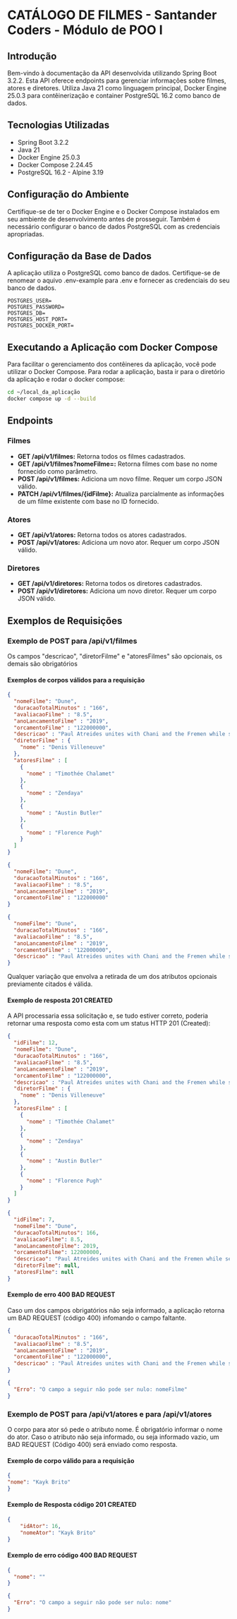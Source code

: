 # CATÁLOGO DE FILMES - Santander Coders - Módulo de POO I

## Introdução

Bem-vindo à documentação da API desenvolvida utilizando Spring Boot 3.2.2. Esta API oferece endpoints para gerenciar informações sobre filmes, atores e diretores. Utiliza Java 21 como linguagem principal, Docker Engine 25.0.3 para contêinerização e container PostgreSQL 16.2 como banco de dados.

## Tecnologias Utilizadas

- Spring Boot 3.2.2
- Java 21
- Docker Engine 25.0.3
- Docker Compose 2.24.45
- PostgreSQL 16.2 - Alpine 3.19

## Configuração do Ambiente

Certifique-se de ter o Docker Engine e o Docker Compose instalados em seu ambiente de desenvolvimento antes de prosseguir. Também é necessário configurar o banco de dados PostgreSQL com as credenciais apropriadas.

## Configuração da Base de Dados

A aplicação utiliza o PostgreSQL como banco de dados. Certifique-se de renomear o aquivo .env-example para .env e fornecer as credenciais do seu banco de dados.

```
POSTGRES_USER=
POSTGRES_PASSWORD=
POSTGRES_DB=
POSTGRES_HOST_PORT=
POSTGRES_DOCKER_PORT=
```
## Executando a Aplicação com Docker Compose

Para facilitar o gerenciamento dos contêineres da aplicação, você pode utilizar o Docker Compose. Para rodar a aplicação, basta ir para o diretório da aplicação e rodar o docker compose:

```bash
cd ~/local_da_aplicação
docker compose up -d --build
```
## Endpoints

### Filmes

- **GET /api/v1/filmes:** Retorna todos os filmes cadastrados.
- **GET /api/v1/filmes?nomeFilme=:** Retorna filmes com base no nome fornecido como parâmetro.
- **POST /api/v1/filmes:** Adiciona um novo filme. Requer um corpo JSON válido.
- **PATCH /api/v1/filmes/{idFilme}:** Atualiza parcialmente as informações de um filme existente com base no ID fornecido.

### Atores

- **GET /api/v1/atores:** Retorna todos os atores cadastrados.
- **POST /api/v1/atores:** Adiciona um novo ator. Requer um corpo JSON válido.

### Diretores

- **GET /api/v1/diretores:** Retorna todos os diretores cadastrados.
- **POST /api/v1/diretores:** Adiciona um novo diretor. Requer um corpo JSON válido.

## Exemplos de Requisições

### Exemplo de POST para /api/v1/filmes

Os campos "descricao", "diretorFilme" e "atoresFilmes" são opcionais, os demais são obrigatórios

#### Exemplos de corpos válidos para a requisição

```json
{
  "nomeFilme": "Dune",
  "duracaoTotalMinutos" : "166",
  "avaliacaoFilme" : "8.5",
  "anoLancamentoFilme" : "2019",
  "orcamentoFilme" : "122000000",
  "descricao" : "Paul Atreides unites with Chani and the Fremen while seeking revenge against the conspirators who destroyed his family. Facing a choice between the love of his life and the fate of the universe, he must prevent a terrible future only he can foresee.",
  "diretorFilme" : {
    "nome" : "Denis Villeneuve"
  },
  "atoresFilme" : [
    {
      "nome" : "Timothée Chalamet"
    },
    {
      "nome" : "Zendaya"
    },
    {
      "nome" : "Austin Butler"
    },
    {
      "nome" : "Florence Pugh"
    }
  ]
}
```
```json
{
  "nomeFilme": "Dune",
  "duracaoTotalMinutos" : "166",
  "avaliacaoFilme" : "8.5",
  "anoLancamentoFilme" : "2019",
  "orcamentoFilme" : "122000000"
}
```
```json
{
  "nomeFilme": "Dune",
  "duracaoTotalMinutos" : "166",
  "avaliacaoFilme" : "8.5",
  "anoLancamentoFilme" : "2019",
  "orcamentoFilme" : "122000000",
  "descricao" : "Paul Atreides unites with Chani and the Fremen while seeking revenge against the conspirators who destroyed his family. Facing a choice between the love of his life and the fate of the universe, he must prevent a terrible future only he can foresee."
}
```

Qualquer variação que envolva a retirada de um dos atributos opcionais previamente citados é válida.

#### Exemplo de resposta 201 CREATED
A API processaria essa solicitação e, se tudo estiver correto, poderia retornar uma resposta como esta com um status HTTP 201 (Created):
```json
{
  "idFilme": 12,
  "nomeFilme": "Dune",
  "duracaoTotalMinutos" : "166",
  "avaliacaoFilme" : "8.5",
  "anoLancamentoFilme" : "2019",
  "orcamentoFilme" : "122000000",
  "descricao" : "Paul Atreides unites with Chani and the Fremen while seeking revenge against the conspirators who destroyed his family. Facing a choice between the love of his life and the fate of the universe, he must prevent a terrible future only he can foresee.",
  "diretorFilme" : {
    "nome" : "Denis Villeneuve"
  },
  "atoresFilme" : [
    {
      "nome" : "Timothée Chalamet"
    },
    {
      "nome" : "Zendaya"
    },
    {
      "nome" : "Austin Butler"
    },
    {
      "nome" : "Florence Pugh"
    }
  ]
}
```
```json
{
  "idFilme": 7,
  "nomeFilme": "Dune",
  "duracaoTotalMinutos": 166,
  "avaliacaoFilme": 8.5,
  "anoLancamentoFilme": 2019,
  "orcamentoFilme": 122000000,
  "descricao": "Paul Atreides unites with Chani and the Fremen while seeking revenge against the conspirators who destroyed his family. Facing a choice between the love of his life and the fate of the universe, he must prevent a terrible future only he can foresee.",
  "diretorFilme": null,
  "atoresFilme": null
}
```
#### Exemplo de erro 400 BAD REQUEST
Caso um dos campos obrigatórios não seja informado, a aplicação retorna um BAD REQUEST (código 400) infomando o campo faltante.
```json
{
  "duracaoTotalMinutos" : "166",
  "avaliacaoFilme" : "8.5",
  "anoLancamentoFilme" : "2019",
  "orcamentoFilme" : "122000000",
  "descricao" : "Paul Atreides unites with Chani and the Fremen while seeking revenge against the conspirators who destroyed his family. Facing a choice between the love of his life and the fate of the universe, he must prevent a terrible future only he can foresee."
}
```
```json
{
  "Erro": "O campo a seguir não pode ser nulo: nomeFilme"
}
```
### Exemplo de POST para /api/v1/atores e para /api/v1/atores
O corpo para ator só pede o atributo nome. É obrigatório informar o nome do ator. Caso o atributo não seja informado, ou seja informado vazio, um BAD REQUEST (Código 400) será enviado como resposta.
#### Exemplo de corpo válido para a requisição
```json
{
"nome": "Kayk Brito"
}
```
#### Exemplo de Resposta código 201 CREATED
```json
{
    "idAtor": 16,
    "nomeAtor": "Kayk Brito"
}
```
#### Exemplo de erro código 400 BAD REQUEST
```json
{
  "nome": ""
}
```
```json
{
  "Erro": "O campo a seguir não pode ser nulo: nome"
}
```

